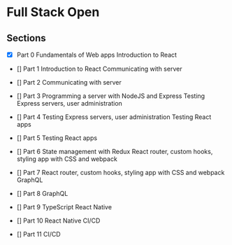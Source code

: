 # Full Stack Open

## Sections

- [x] Part 0
      Fundamentals of Web apps
      Introduction to React

- [] Part 1
  Introduction to React
  Communicating with server

- [] Part 2
  Communicating with server

- [] Part 3
  Programming a server with NodeJS and Express
  Testing Express servers, user administration

- [] Part 4
  Testing Express servers, user administration
  Testing React apps

- [] Part 5
  Testing React apps

- [] Part 6
  State management with Redux
  React router, custom hooks, styling app with CSS and webpack

- [] Part 7
  React router, custom hooks, styling app with CSS and webpack
  GraphQL

- [] Part 8
  GraphQL

- [] Part 9
  TypeScript
  React Native

- [] Part 10
  React Native
  CI/CD

- [] Part 11
  CI/CD
